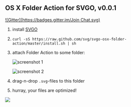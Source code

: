 ## OS X Folder Action for SVGO, v0.0.1
[![Gitter](https://badges.gitter.im/Join Chat.svg)](https://gitter.im/svg/svgo-osx-folder-action?utm_source=badge&utm_medium=badge&utm_campaign=pr-badge&utm_content=badge)

1. install [SVGO](https://github.com/svg/svgo)
2. `curl -sS https://raw.github.com/svg/svgo-osx-folder-action/master/install.sh | sh`
3. attach Folder Action to some folder:

    ![screenshot 1](https://raw.github.com/svg/svgo-osx-folder-action/master/screenshots/1.png)

    ![screenshot 2](https://raw.github.com/svg/svgo-osx-folder-action/master/screenshots/2.png)

4. drag-n-drop `.svg`-files to this folder
5. hurray, your files are optimized!

![](//mc.yandex.ru/watch/18561160)